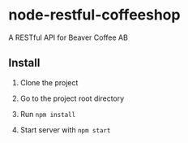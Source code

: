 # node-restful-coffeeshop

A RESTful API for Beaver Coffee AB

## Install
1. Clone the project

2. Go to the project root directory

3. Run ```npm install```

4. Start server with ```npm start```
